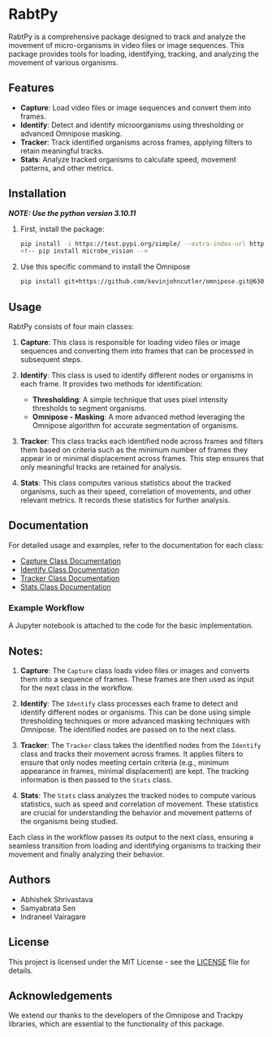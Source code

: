 # RabtPy

RabtPy is a comprehensive package designed to track and analyze the movement of micro-organisms in video files or image sequences. This package provides tools for loading, identifying, tracking, and analyzing the movement of various organisms.

## Features

- **Capture**: Load video files or image sequences and convert them into frames.
- **Identify**: Detect and identify microorganisms using thresholding or advanced Omnipose masking.
- **Tracker**: Track identified organisms across frames, applying filters to retain meaningful tracks.
- **Stats**: Analyze tracked organisms to calculate speed, movement patterns, and other metrics.

## Installation

***NOTE: Use the python version 3.10.11***

1. First, install the package:

    ```sh
    pip install -i https://test.pypi.org/simple/ --extra-index-url https://pypi.org/simple microbe-vision
    <!-- pip install microbe_vision -->
    ```

2. Use this specific command to install the Omnipose

    ```sh
    pip install git+https://github.com/kevinjohncutler/omnipose.git@63045b1af0d52174dee7ff18e94c7cfd84ddd2ff
    ````

## Usage

RabtPy consists of four main classes:

1. **Capture**: This class is responsible for loading video files or image sequences and converting them into frames that can be processed in subsequent steps.

2. **Identify**: This class is used to identify different nodes or organisms in each frame. It provides two methods for identification:
   - **Thresholding**: A simple technique that uses pixel intensity thresholds to segment organisms.
   - **Omnipose - Masking**: A more advanced method leveraging the Omnipose algorithm for accurate segmentation of organisms.

3. **Tracker**: This class tracks each identified node across frames and filters them based on criteria such as the minimum number of frames they appear in or minimal displacement across frames. This step ensures that only meaningful tracks are retained for analysis.

4. **Stats**: This class computes various statistics about the tracked organisms, such as their speed, correlation of movements, and other relevant metrics. It records these statistics for further analysis.

## Documentation

For detailed usage and examples, refer to the documentation for each class:

- [Capture Class Documentation](documentation/capture.md)
- [Identify Class Documentation](documentation/identify.md)
- [Tracker Class Documentation](documentation/track.md)
- [Stats Class Documentation](documentation/stats.md)

### Example Workflow

A Jupyter notebook is attached to the code for the basic implementation.

## Notes:

1. **Capture**: The `Capture` class loads video files or images and converts them into a sequence of frames. These frames are then used as input for the next class in the workflow.

2. **Identify**: The `Identify` class processes each frame to detect and identify different nodes or organisms. This can be done using simple thresholding techniques or more advanced masking techniques with Omnipose. The identified nodes are passed on to the next class.

3. **Tracker**: The `Tracker` class takes the identified nodes from the `Identify` class and tracks their movement across frames. It applies filters to ensure that only nodes meeting certain criteria (e.g., minimum appearance in frames, minimal displacement) are kept. The tracking information is then passed to the `Stats` class.

4. **Stats**: The `Stats` class analyzes the tracked nodes to compute various statistics, such as speed and correlation of movement. These statistics are crucial for understanding the behavior and movement patterns of the organisms being studied.

Each class in the workflow passes its output to the next class, ensuring a seamless transition from loading and identifying organisms to tracking their movement and finally analyzing their behavior.

## Authors

- Abhishek Shrivastava
- Samyabrata Sen
- Indraneel Vairagare

## License

This project is licensed under the MIT License - see the [LICENSE](LICENSE) file for details.

## Acknowledgements

We extend our thanks to the developers of the Omnipose and Trackpy libraries, which are essential to the functionality of this package.
